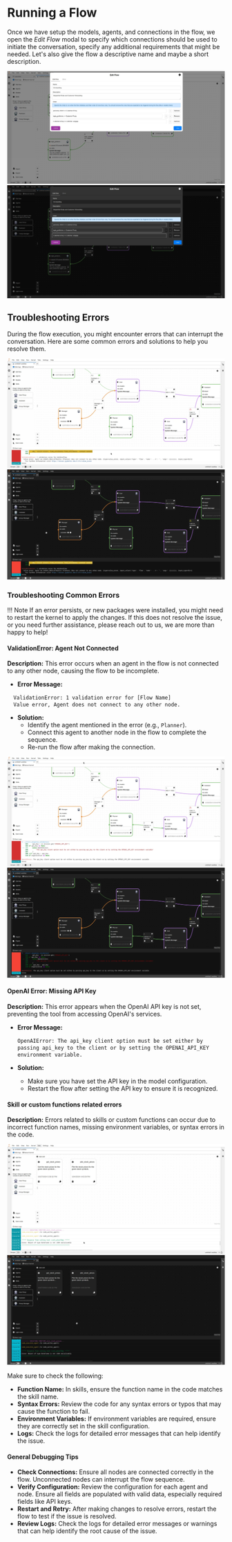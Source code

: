 # Running a Flow

Once we have setup the models, agents, and connections in the flow, we open the *Edit Flow* modal to specify which connections should be used to initiate the conversation, specify any additional requirements that might be needed. Let's also give the flow a descriptive name and maybe a short description.

![Edit flow order](../static/images/light/run.webp#only-light)
![Edit flow](../static/images/dark/run.webp#only-dark)

## Troubleshooting Errors

During the flow execution, you might encounter errors that can interrupt the conversation. Here are some common errors and solutions to help you resolve them.

![Waldiez Error Preview](../static/images/light/error1.webp#only-light)
![Waldiez Error Dark Preview](../static/images/dark/error1.webp#only-dark)

### Troubleshooting Common Errors

!!! Note
    If an error persists, or new packages were installed, you might need to restart the kernel to apply the changes.
    If this does not resolve the issue, or you need further assistance, please reach out to us, we are more than happy to help!

#### **ValidationError: Agent Not Connected**

**Description:** This error occurs when an agent in the flow is not connected to any other node, causing the flow to be incomplete.

- **Error Message:**

```text
  ValidationError: 1 validation error for [Flow Name]
  Value error, Agent does not connect to any other node.
```

- **Solution:**
  - Identify the agent mentioned in the error (e.g., `Planner`).
  - Connect this agent to another node in the flow to complete the sequence.
  - Re-run the flow after making the connection.

![Autogen Error Preview](../static/images/light/error2.webp#only-light)
![Autogen Error Dark Preview](../static/images/dark/error2.webp#only-dark)

#### **OpenAI Error: Missing API Key**

**Description:** This error appears when the OpenAI API key is not set, preventing the tool from accessing OpenAI's services.

- **Error Message:**

  ```text
  OpenAIError: The api_key client option must be set either by passing api_key to the client or by setting the OPENAI_API_KEY environment variable.
  ```

- **Solution:**
  - Make sure you have set the API key in the model configuration.
  - Restart the flow after setting the API key to ensure it is recognized.

#### **Skill or custom functions related errors**

**Description:** Errors related to skills or custom functions can occur due to incorrect function names, missing environment variables, or syntax errors in the code.

![Autogen Error Preview](../static/images/light/error3.webp#only-light)
![Autogen Error Dark Preview](../static/images/dark/error3.webp#only-dark)

Make sure to check the following:

- **Function Name:** In skills, ensure the function name in the code matches the skill name.
- **Syntax Errors:** Review the code for any syntax errors or typos that may cause the function to fail.
- **Environment Variables:** If environment variables are required, ensure they are correctly set in the skill configuration.
- **Logs:** Check the logs for detailed error messages that can help identify the issue.

#### **General Debugging Tips**

- **Check Connections:** Ensure all nodes are connected correctly in the flow. Unconnected nodes can interrupt the flow sequence.
- **Verify Configuration:** Review the configuration for each agent and node. Ensure all fields are populated with valid data, especially required fields like API keys.
- **Restart and Retry:** After making changes to resolve errors, restart the flow to test if the issue is resolved.
- **Review Logs:** Check the logs for detailed error messages or warnings that can help identify the root cause of the issue.
